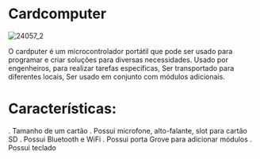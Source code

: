 #                              Cardcomputer

![24057_2](https://github.com/user-attachments/assets/bff50bd7-29a9-4668-a469-a406e885be3f)

O cardputer é um microcontrolador portátil que pode ser usado para programar e criar soluções para diversas necessidades. 
Usado por engenheiros, para realizar tarefas específicas, Ser transportado para diferentes locais, Ser usado em conjunto com módulos adicionais. 


# Características: 

. Tamanho de um cartão
. Possui microfone, alto-falante, slot para cartão SD
. Possui Bluetooth e WiFi
. Possui porta Grove para adicionar módulos
. Possui teclado
